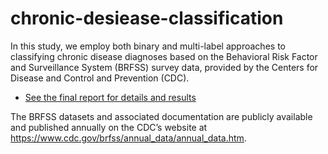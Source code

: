 # chronic-desiease-classification
In this study, we employ both binary and multi-label approaches to classifying chronic disease diagnoses based on the Behavioral Risk Factor and Surveillance System (BRFSS) survey data, provided by the Centers for Disease and Control and Prevention (CDC).

  - [See the final report for details and results](Quantifying%20Biopsychosocial%20Risk%20and%20Resilience.pdf)


The BRFSS datasets and associated documentation are publicly available and published annually on the CDC’s website at https://www.cdc.gov/brfss/annual_data/annual_data.htm.
